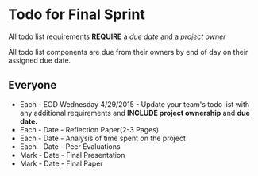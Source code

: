 Todo for Final Sprint
=====================
All todo list requirements **REQUIRE** a *due date* and a *project owner*

All todo list components are due from their owners by end of day on their
assigned due date.

Everyone
--------
- Each - EOD Wednesday 4/29/2015 - Update your team's todo list with any
additional requirements and **INCLUDE project ownership** and **due date.**
- Each - Date - Reflection Paper(2-3 Pages)
- Each - Date - Analysis of time spent on the project
- Each - Date - Peer Evaluations
- Mark - Date - Final Presentation
- Mark - Date - Final Paper

